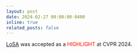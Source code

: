 ```yaml
---
layout: post
date: 2024-02-27 00:00:00-0400
inline: true
related_posts: false
---
```


[LoSA](https://arxiv.org/pdf/2402.02887) was accepted as a <span style="color: red;">HIGHLIGHT</span> at CVPR 2024.
